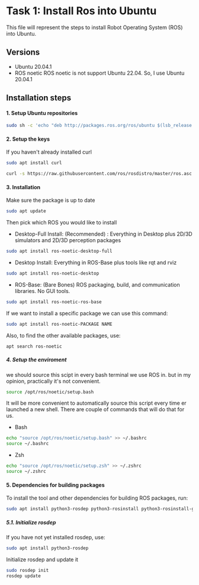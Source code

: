 
# Task 1: Install Ros into Ubuntu

This file will represent the steps to install Robot Operating System (ROS) into Ubuntu.

## Versions
- Ubuntu 20.04.1 
- ROS noetic
ROS noetic is not support Ubuntu 22.04. So, I use Ubuntu 20.04.1

 
## Installation steps

#### 1. Setup Ubuntu repositories
```bash
sudo sh -c 'echo "deb http://packages.ros.org/ros/ubuntu $(lsb_release -sc) main" > /etc/apt/sources.list.d/ros-latest.list'
```

#### 2. Setup the keys
If you haven't already installed curl
```bash
sudo apt install curl
```
```bash
curl -s https://raw.githubusercontent.com/ros/rosdistro/master/ros.asc | sudo apt-key add -
```

#### 3. Installation
Make sure the package is up to date

```bash
sudo apt update
```
Then pick which ROS you would like to install

- Desktop-Full Install: (Recommended) : Everything in Desktop plus 2D/3D simulators and 2D/3D perception packages 
```bash
sudo apt install ros-noetic-desktop-full
```
- Desktop Install: Everything in ROS-Base plus tools like rqt and rviz 
```bash
sudo apt install ros-noetic-desktop
```
- ROS-Base: (Bare Bones) ROS packaging, build, and communication libraries. No GUI tools. 
```bash
sudo apt install ros-noetic-ros-base
```
If we want to install a specific package we can use this command:

```bash
sudo apt install ros-noetic-PACKAGE NAME
```
Also, to find the other available packages, use:

```bash
apt search ros-noetic
```
##### 4. Setup the enviroment
we should source this scipt in every bash terminal we use ROS in. but in my opinion, practically it's not convenient.
```bash
source /opt/ros/noetic/setup.bash
```
It will be more convenient to automatically source this script every time er launched a new shell. There are couple of commands that will do that for us.

- Bash 
```bash
echo "source /opt/ros/noetic/setup.bash" >> ~/.bashrc
source ~/.bashrc
```
- Zsh
```bash
echo "source /opt/ros/noetic/setup.zsh" >> ~/.zshrc
source ~/.zshrc
```

#### 5. Dependencies for building packages
To install the tool and other dependencies for building ROS packages, run: 
```bash
sudo apt install python3-rosdep python3-rosinstall python3-rosinstall-generator python3-wstool build-essential
```

##### 5.1. Initialize rosdep
If you have not yet installed rosdep, use: 
```bash
sudo apt install python3-rosdep
```
Initialize rosdep and update it
```bash
sudo rosdep init
rosdep update
```
